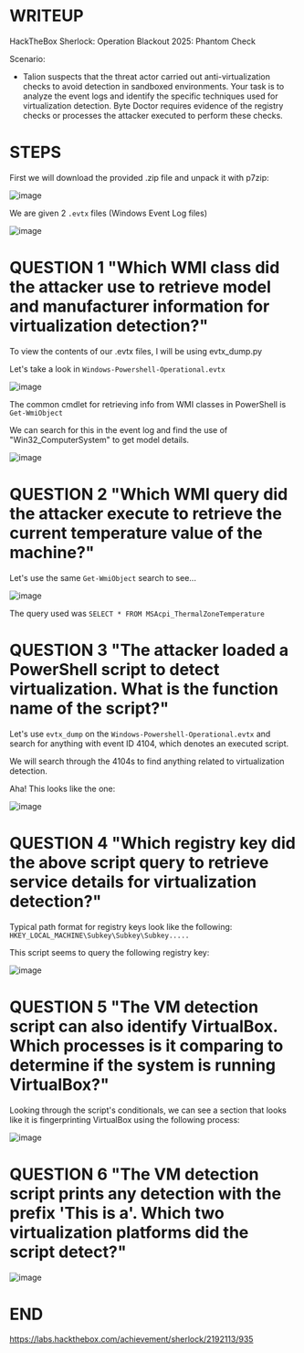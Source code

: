 # WRITEUP

HackTheBox Sherlock: Operation Blackout 2025: Phantom Check 

Scenario:
- Talion suspects that the threat actor carried out anti-virtualization checks to avoid detection in sandboxed environments. Your task is to analyze the event logs and identify the specific techniques used for virtualization detection. Byte Doctor requires evidence of the registry checks or processes the attacker executed to perform these checks.

# STEPS

First we will download the provided .zip file and unpack it with p7zip:

![image](https://github.com/user-attachments/assets/6c211048-384a-499c-9d29-2b65090f6670)

We are given 2 `.evtx` files (Windows Event Log files)

![image](https://github.com/user-attachments/assets/7ab336ce-fd43-4406-a2fc-06f6861559c6)

# QUESTION 1 "Which WMI class did the attacker use to retrieve model and manufacturer information for virtualization detection?"

To view the contents of our .evtx files, I will be using evtx_dump.py

Let's take a look in `Windows-Powershell-Operational.evtx`

![image](https://github.com/user-attachments/assets/5c75241e-557e-451d-9067-26dcb242d009)

The common cmdlet for retrieving info from WMI classes in PowerShell is `Get-WmiObject`

We can search for this in the event log and find the use of "Win32_ComputerSystem" to get model details.

![image](https://github.com/user-attachments/assets/ec8db6cb-03e9-4a3f-acc8-db8fa2ec371b)

# QUESTION 2 "Which WMI query did the attacker execute to retrieve the current temperature value of the machine?"

Let's use the same `Get-WmiObject` search to see...

![image](https://github.com/user-attachments/assets/603e36ce-6326-42c6-9a2a-15a870a35f9d)

The query used was `SELECT * FROM MSAcpi_ThermalZoneTemperature`

# QUESTION 3 "The attacker loaded a PowerShell script to detect virtualization. What is the function name of the script?"

Let's use `evtx_dump` on the `Windows-Powershell-Operational.evtx` and search for anything with event ID 4104, which denotes an executed script.

We will search through the 4104s to find anything related to virtualization detection. 

Aha! This looks like the one:

![image](https://github.com/user-attachments/assets/3799381f-46f8-464a-89d9-2a251b25bfc3)

# QUESTION 4 "Which registry key did the above script query to retrieve service details for virtualization detection?"

Typical path format for registry keys look like the following: `HKEY_LOCAL_MACHINE\Subkey\Subkey\Subkey.....`

This script seems to query the following registry key:

![image](https://github.com/user-attachments/assets/db13eb05-a95d-44de-bf9a-b03e85d911bd)

# QUESTION 5 "The VM detection script can also identify VirtualBox. Which processes is it comparing to determine if the system is running VirtualBox?"

Looking through the script's conditionals, we can see a section that looks like it is fingerprinting VirtualBox using the following process:

![image](https://github.com/user-attachments/assets/a68b4e79-6ba2-44db-96f9-a7fc0a8ea886)

# QUESTION 6 "The VM detection script prints any detection with the prefix 'This is a'. Which two virtualization platforms did the script detect?"

![image](https://github.com/user-attachments/assets/8a383fd7-33d4-42c6-9fe5-1658f97046bb)

# END

https://labs.hackthebox.com/achievement/sherlock/2192113/935
